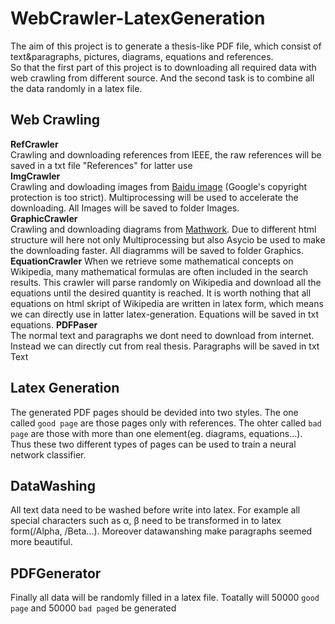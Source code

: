 # WebCrawler-LatexGeneration
The aim of this project is to generate a thesis-like PDF file, which consist of text&paragraphs, pictures, diagrams, equations and references.  
So that the first part of this project is to downloading all required data with web crawling from different source.
And the second task is to combine all the data randomly in a latex file.  
## Web Crawling
**RefCrawler**  
Crawling and downloading references from IEEE, the raw references will be saved in a txt file "References" for latter use  
**ImgCrawler**  
Crawling and dowloading images from [Baidu image](image.baidu.com) (Google's copyright protection is too strict). Multiprocessing will be used to accelerate the downloading. All Images will be saved to folder Images.  
**GraphicCrawler**  
Crawling and downloading diagrams from [Mathwork](https://www.mathworks.com/help/matlab/graphics.html). Due to different html structure will here not only Multiprocessing but also Asycio be used to make the downloading faster.  All diagramms will be saved to folder Graphics.  
**EquationCrawler**
When we retrieve some mathematical concepts on Wikipedia, many mathematical formulas are often included in the search results. This crawler will parse randomly on Wikipedia and download all the equations until the desired quantity is reached. It is worth nothing that all equations on html skript of Wikipedia are written in latex form, which means we can directly use in latter latex-generation. Equations will be saved in txt equations.
**PDFPaser**  
The normal text and paragraphs we dont need to download from internet. Instead we can directly cut from real thesis. Paragraphs will be saved in txt Text
## Latex Generation
The generated PDF pages should be devided into two styles. The one called `good page` are those pages only with references. The ohter called `bad page` are those with more than one element(eg. diagrams, equations...). Thus these two different types of pages can be used to train a neural network classifier.
## DataWashing
All text data need to be washed before write into latex. For example all special characters such as α, β need to be transformed in to latex form(/Alpha, /Beta...). Moreover datawanshing make paragraphs seemed more beautiful.
## PDFGenerator
Finally all data will be randomly filled in a latex file. Toatally will 50000 `good page` and 50000 `bad paged` be generated
